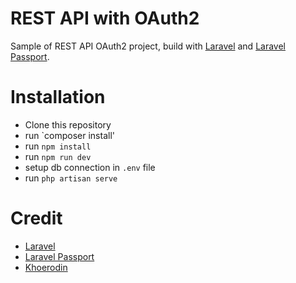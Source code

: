 # REST API with OAuth2
Sample of REST API OAuth2 project, build with [Laravel](https://laravel.com) and [Laravel Passport](https://laravel.com/docs/passport).

# Installation
- Clone this repository
- run `composer install'
- run `npm install`
- run `npm run dev`
- setup db connection in `.env` file
- run `php artisan serve`

# Credit
- [Laravel](https://laravel.com)
- [Laravel Passport](https://laravel.com/docs/passport)
- [Khoerodin](https://khoerodin.id)